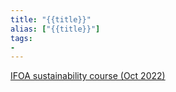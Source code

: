 ```yaml
---
title: "{{title}}"
alias: ["{{title}}"]
tags:
- 
---
```

[IFOA sustainability course (Oct 2022)](notes/IFOA%20sustainability%20course%20(Oct%202022).md)
